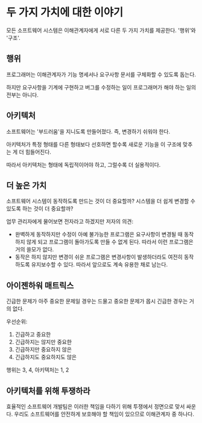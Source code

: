 # 두 가지 가치에 대한 이야기

모든 소프트웨어 시스템은 이해관계자에게 서로 다른 두 가지 가치를 제공한다. '행위'와 '구조'.

## 행위

프로그래머는 이해관계자가 기능 명세서나 요구사항 문서를 구체화할 수 있도록 돕는다. 

하지만 요구사항을 기계에 구현하고 버그를 수정하는 일이 프로그래머가 해야 하는 일의 전부는 아니다.

## 아키텍처

소프트웨어는 '부드러움'을 지니도록 만들어졌다. 즉, 변경하기 쉬워야 한다.

아키텍처가 특정 형태를 다른 형태보다 선호하면 할수록 새로운 기능을 이 구조에 맞추는 게 더 힘들어진다.

따라서 아키텍처는 형태에 독립적이어야 하고, 그럴수록 더 실용적이다.

## 더 높은 가치

소프트웨어 시스템이 동작하도록 만드는 것이 더 중요할까? 시스템을 더 쉽게 변경할 수 있도록 하는 것이 더 중요할까?

업무 관리자에게 물어보면 전자라고 하겠지만 저자의 의견:
* 완벽하게 동작하지만 수정이 아예 불가능한 프로그램은 요구사항이 변경될 때 동작하지 않게 되고 프로그램이 돌아가도록 만들 수 없게 된다. 따라서 이런 프로그램은 거의 쓸모가 없다.
* 동작은 하지 않지만 변경이 쉬운 프로그램은 변경사항이 발생하더라도 여전히 동작하도록 유지보수할 수 있다. 따라서 앞으로도 계속 유용한 채로 남는다.

## 아이젠하워 매트릭스

긴급한 문제가 아주 중요한 문제일 경우는 드물고 중요한 문제가 몹시 긴급한 경우는 거의 없다.

우선순위:
1. 긴급하고 중요한
2. 긴급하지는 않지만 중요한
3. 긴급하지만 중요하지 않은
4. 긴급하지도 중요하지도 않은

행위는 3, 4, 아키텍처는 1, 2

## 아키텍처를 위해 투쟁하라

효율적인 소프트웨어 개발팀은 이러한 책임을 다하기 위해 투쟁에서 정면으로 맞서 싸운다. 우리도 소프트웨어를 안전하게 보호해야 할 책임이 있으므로 이해관계자 중 하나다.
